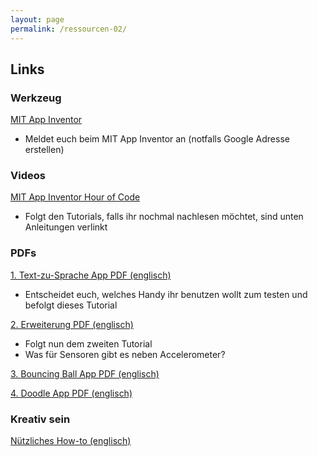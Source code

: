 ```yaml
---
layout: page
permalink: /ressourcen-02/
---
```


## Links 

### Werkzeug

[MIT App Inventor](http://ai2.appinventor.mit.edu)

- Meldet euch beim MIT App Inventor an (notfalls Google Adresse erstellen)

### Videos

[MIT App Inventor Hour of Code](http://appinventor.mit.edu/explore/hour-of-code.html)

- Folgt den Tutorials, falls ihr nochmal nachlesen möchtet, sind unten Anleitungen verlinkt

### PDFs

[1. Text-zu-Sprache App PDF (englisch)](http://appinventor.mit.edu/explore/sites/all/files/hourofcode/TalkToMePart1.pdf)

- Entscheidet euch, welches Handy ihr benutzen wollt zum testen und befolgt dieses Tutorial

[2. Erweiterung PDF (englisch)](http://appinventor.mit.edu/explore/sites/all/files/hourofcode/TalkToMePart2.pdf)

- Folgt nun dem zweiten Tutorial
- Was für Sensoren gibt es neben Accelerometer?

[3. Bouncing Ball App PDF (englisch)](http://appinventor.mit.edu/explore/sites/all/files/hourofcode/BallBounceTutorial.pdf)

[4. Doodle App PDF (englisch)](http://appinventor.mit.edu/explore/sites/all/files/hourofcode/DigitalDoodle.pdf)

### Kreativ sein

[Nützliches How-to (englisch)](http://www.appinventor.org/content/howDoYou/eventHandling)